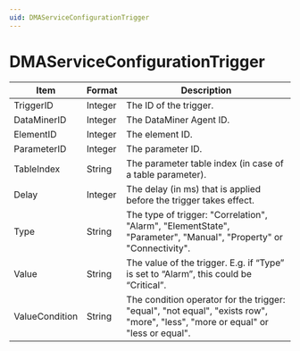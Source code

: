 ```yaml
---
uid: DMAServiceConfigurationTrigger
---
```


# DMAServiceConfigurationTrigger

| Item | Format | Description |
|------|--------|-------------|
| TriggerID      | Integer | The ID of the trigger. |
| DataMinerID    | Integer | The DataMiner Agent ID. |
| ElementID      | Integer | The element ID. |
| ParameterID    | Integer | The parameter ID. |
| TableIndex     | String  | The parameter table index (in case of a table parameter). |
| Delay          | Integer | The delay (in ms) that is applied before the trigger takes effect. |
| Type           | String  | The type of trigger: "Correlation", "Alarm", "ElementState", "Parameter", "Manual", "Property" or "Connectivity". |
| Value          | String  | The value of the trigger. E.g. if “Type” is set to “Alarm”, this could be “Critical”. |
| ValueCondition | String  | The condition operator for the trigger: "equal", "not equal", "exists row", "more", "less", "more or equal" or "less or equal". |
